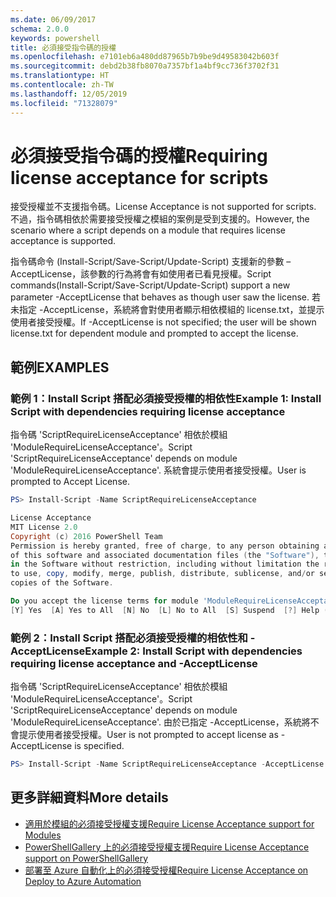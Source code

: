 ```yaml
---
ms.date: 06/09/2017
schema: 2.0.0
keywords: powershell
title: 必須接受指令碼的授權
ms.openlocfilehash: e7101eb6a480dd87965b7b9be9d49583042b603f
ms.sourcegitcommit: debd2b38fb8070a7357bf1a4bf9cc736f3702f31
ms.translationtype: HT
ms.contentlocale: zh-TW
ms.lasthandoff: 12/05/2019
ms.locfileid: "71328079"
---
```

# <a name="requiring-license-acceptance-for-scripts"></a><span data-ttu-id="9594c-103">必須接受指令碼的授權</span><span class="sxs-lookup"><span data-stu-id="9594c-103">Requiring license acceptance for scripts</span></span>

<span data-ttu-id="9594c-104">接受授權並不支援指令碼。</span><span class="sxs-lookup"><span data-stu-id="9594c-104">License Acceptance is not supported for scripts.</span></span> <span data-ttu-id="9594c-105">不過，指令碼相依於需要接受授權之模組的案例是受到支援的。</span><span class="sxs-lookup"><span data-stu-id="9594c-105">However, the scenario where a script depends on a module that requires license acceptance is supported.</span></span>

<span data-ttu-id="9594c-106">指令碼命令 (Install-Script/Save-Script/Update-Script) 支援新的參數 –AcceptLicense，該參數的行為將會有如使用者已看見授權。</span><span class="sxs-lookup"><span data-stu-id="9594c-106">Script commands(Install-Script/Save-Script/Update-Script) support a new parameter -AcceptLicense that behaves as though user saw the license.</span></span> <span data-ttu-id="9594c-107">若未指定 -AcceptLicense，系統將會對使用者顯示相依模組的 license.txt，並提示使用者接受授權。</span><span class="sxs-lookup"><span data-stu-id="9594c-107">If -AcceptLicense is not specified; the user will be shown license.txt for dependent module and prompted to accept the license.</span></span>

## <a name="examples"></a><span data-ttu-id="9594c-108">範例</span><span class="sxs-lookup"><span data-stu-id="9594c-108">EXAMPLES</span></span>

### <a name="example-1-install-script-with-dependencies-requiring-license-acceptance"></a><span data-ttu-id="9594c-109">範例 1：Install Script 搭配必須接受授權的相依性</span><span class="sxs-lookup"><span data-stu-id="9594c-109">Example 1: Install Script with dependencies requiring license acceptance</span></span>

<span data-ttu-id="9594c-110">指令碼 'ScriptRequireLicenseAcceptance' 相依於模組 'ModuleRequireLicenseAcceptance'。</span><span class="sxs-lookup"><span data-stu-id="9594c-110">Script 'ScriptRequireLicenseAcceptance' depends on module 'ModuleRequireLicenseAcceptance'.</span></span> <span data-ttu-id="9594c-111">系統會提示使用者接受授權。</span><span class="sxs-lookup"><span data-stu-id="9594c-111">User is prompted to Accept License.</span></span>

```PowerShell
PS> Install-Script -Name ScriptRequireLicenseAcceptance

License Acceptance
MIT License 2.0
Copyright (c) 2016 PowerShell Team
Permission is hereby granted, free of charge, to any person obtaining a copy
of this software and associated documentation files (the "Software"), to deal
in the Software without restriction, including without limitation the rights
to use, copy, modify, merge, publish, distribute, sublicense, and/or sell
copies of the Software.

Do you accept the license terms for module 'ModuleRequireLicenseAcceptance'.
[Y] Yes  [A] Yes to All  [N] No  [L] No to All  [S] Suspend  [?] Help (default is "N"):
```

### <a name="example-2-install-script-with-dependencies-requiring-license-acceptance-and--acceptlicense"></a><span data-ttu-id="9594c-112">範例 2：Install Script 搭配必須接受授權的相依性和 -AcceptLicense</span><span class="sxs-lookup"><span data-stu-id="9594c-112">Example 2: Install Script with dependencies requiring license acceptance and -AcceptLicense</span></span>

<span data-ttu-id="9594c-113">指令碼 'ScriptRequireLicenseAcceptance' 相依於模組 'ModuleRequireLicenseAcceptance'。</span><span class="sxs-lookup"><span data-stu-id="9594c-113">Script 'ScriptRequireLicenseAcceptance' depends on module 'ModuleRequireLicenseAcceptance'.</span></span> <span data-ttu-id="9594c-114">由於已指定 -AcceptLicense，系統將不會提示使用者接受授權。</span><span class="sxs-lookup"><span data-stu-id="9594c-114">User is not prompted to accept license as -AcceptLicense is specified.</span></span>

```PowerShell
PS> Install-Script -Name ScriptRequireLicenseAcceptance -AcceptLicense
```

## <a name="more-details"></a><span data-ttu-id="9594c-115">更多詳細資料</span><span class="sxs-lookup"><span data-stu-id="9594c-115">More details</span></span>

- [<span data-ttu-id="9594c-116">適用於模組的必須接受授權支援</span><span class="sxs-lookup"><span data-stu-id="9594c-116">Require License Acceptance support for Modules</span></span>](module-license-acceptance.md)
- [<span data-ttu-id="9594c-117">PowerShellGallery 上的必須接受授權支援</span><span class="sxs-lookup"><span data-stu-id="9594c-117">Require License Acceptance support on PowerShellGallery</span></span>](../how-to/working-with-packages/packages-that-require-license-acceptance.md)
- [<span data-ttu-id="9594c-118">部署至 Azure 自動化上的必須接受授權</span><span class="sxs-lookup"><span data-stu-id="9594c-118">Require License Acceptance on Deploy to Azure Automation</span></span>](../how-to/working-with-packages/deploy-to-azure-automation.md)
